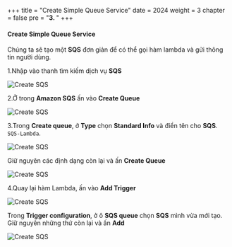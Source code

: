 +++
title = "Create Simple Queue Service"
date = 2024
weight = 3
chapter = false
pre = "<b>3. </b>"
+++


#### Create Simple Queue Service

Chúng ta sẽ tạo một **SQS** đơn giản để có thể gọi hàm lambda và gửi thông tin người dùng.

1.Nhập vào thanh tìm kiếm dịch vụ **SQS**

  ![Create SQS](/images/3/3.1.png)

2.Ở trong **Amazon SQS** ấn vào **Create Queue**

  ![Create SQS](../images/3/3.2.png)

3.Trong **Create queue**, ở **Type** chọn **Standard Info** và điền tên cho **SQS**. `SQS-Lambda`.

  ![Create SQS](../images/3/3.3.png)

  Giữ nguyên các định dạng còn lại và ấn **Create Queue**

  ![Create SQS](../images/3/3.7.png)

4.Quay lại hàm Lambda, ấn vào **Add Trigger**

  ![Create SQS](../images/3/3.5.png)

  Trong **Trigger configuration**, ở ô **SQS queue** chọn **SQS** mình vừa mới tạo. Giữ nguyên những thứ còn lại và ấn **Add**

  ![Create SQS](../images/3/3.6.png)

